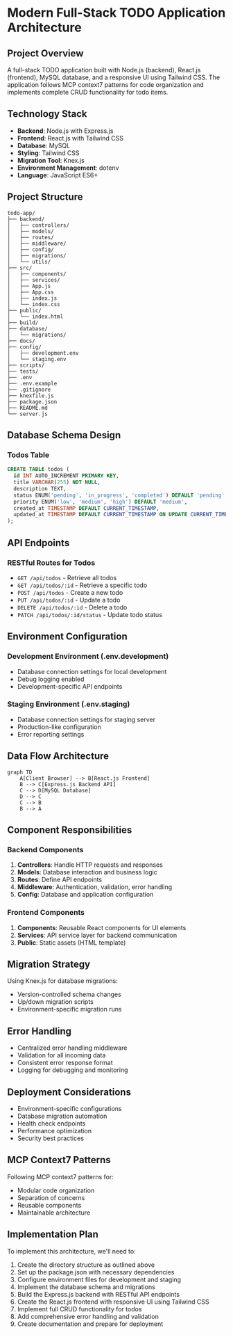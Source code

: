 # Modern Full-Stack TODO Application Architecture

## Project Overview

A full-stack TODO application built with Node.js (backend), React.js (frontend), MySQL database, and a responsive UI using Tailwind CSS. The application follows MCP context7 patterns for code organization and implements complete CRUD functionality for todo items.

## Technology Stack

- **Backend**: Node.js with Express.js
- **Frontend**: React.js with Tailwind CSS
- **Database**: MySQL
- **Styling**: Tailwind CSS
- **Migration Tool**: Knex.js
- **Environment Management**: dotenv
- **Language**: JavaScript ES6+

## Project Structure

```
todo-app/
├── backend/
│   ├── controllers/
│   ├── models/
│   ├── routes/
│   ├── middleware/
│   ├── config/
│   ├── migrations/
│   └── utils/
├── src/
│   ├── components/
│   ├── services/
│   ├── App.js
│   ├── App.css
│   ├── index.js
│   └── index.css
├── public/
│   └── index.html
├── build/
├── database/
│   └── migrations/
├── docs/
├── config/
│   ├── development.env
│   └── staging.env
├── scripts/
├── tests/
├── .env
├── .env.example
├── .gitignore
├── knexfile.js
├── package.json
├── README.md
└── server.js
```

## Database Schema Design

### Todos Table

```sql
CREATE TABLE todos (
  id INT AUTO_INCREMENT PRIMARY KEY,
  title VARCHAR(255) NOT NULL,
  description TEXT,
  status ENUM('pending', 'in_progress', 'completed') DEFAULT 'pending',
  priority ENUM('low', 'medium', 'high') DEFAULT 'medium',
  created_at TIMESTAMP DEFAULT CURRENT_TIMESTAMP,
  updated_at TIMESTAMP DEFAULT CURRENT_TIMESTAMP ON UPDATE CURRENT_TIMESTAMP
);
```

## API Endpoints

### RESTful Routes for Todos

- `GET /api/todos` - Retrieve all todos
- `GET /api/todos/:id` - Retrieve a specific todo
- `POST /api/todos` - Create a new todo
- `PUT /api/todos/:id` - Update a todo
- `DELETE /api/todos/:id` - Delete a todo
- `PATCH /api/todos/:id/status` - Update todo status

## Environment Configuration

### Development Environment (.env.development)

- Database connection settings for local development
- Debug logging enabled
- Development-specific API endpoints

### Staging Environment (.env.staging)

- Database connection settings for staging server
- Production-like configuration
- Error reporting settings

## Data Flow Architecture

```mermaid
graph TD
    A[Client Browser] --> B[React.js Frontend]
    B --> C[Express.js Backend API]
    C --> D[MySQL Database]
    D --> C
    C --> B
    B --> A
```

## Component Responsibilities

### Backend Components

1. **Controllers**: Handle HTTP requests and responses
2. **Models**: Database interaction and business logic
3. **Routes**: Define API endpoints
4. **Middleware**: Authentication, validation, error handling
5. **Config**: Database and application configuration

### Frontend Components

1. **Components**: Reusable React components for UI elements
2. **Services**: API service layer for backend communication
3. **Public**: Static assets (HTML template)

## Migration Strategy

Using Knex.js for database migrations:

- Version-controlled schema changes
- Up/down migration scripts
- Environment-specific migration runs

## Error Handling

- Centralized error handling middleware
- Validation for all incoming data
- Consistent error response format
- Logging for debugging and monitoring

## Deployment Considerations

- Environment-specific configurations
- Database migration automation
- Health check endpoints
- Performance optimization
- Security best practices

## MCP Context7 Patterns

Following MCP context7 patterns for:

- Modular code organization
- Separation of concerns
- Reusable components
- Maintainable architecture

## Implementation Plan

To implement this architecture, we'll need to:

1. Create the directory structure as outlined above
2. Set up the package.json with necessary dependencies
3. Configure environment files for development and staging
4. Implement the database schema and migrations
5. Build the Express.js backend with RESTful API endpoints
6. Create the React.js frontend with responsive UI using Tailwind CSS
7. Implement full CRUD functionality for todos
8. Add comprehensive error handling and validation
9. Create documentation and prepare for deployment
